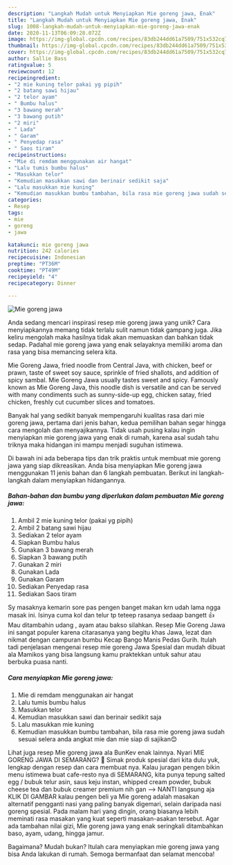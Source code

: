 ```yaml
---
description: "Langkah Mudah untuk Menyiapkan Mie goreng jawa, Enak"
title: "Langkah Mudah untuk Menyiapkan Mie goreng jawa, Enak"
slug: 1008-langkah-mudah-untuk-menyiapkan-mie-goreng-jawa-enak
date: 2020-11-13T06:09:28.072Z
image: https://img-global.cpcdn.com/recipes/83db244dd61a7509/751x532cq70/mie-goreng-jawa-foto-resep-utama.jpg
thumbnail: https://img-global.cpcdn.com/recipes/83db244dd61a7509/751x532cq70/mie-goreng-jawa-foto-resep-utama.jpg
cover: https://img-global.cpcdn.com/recipes/83db244dd61a7509/751x532cq70/mie-goreng-jawa-foto-resep-utama.jpg
author: Sallie Bass
ratingvalue: 5
reviewcount: 12
recipeingredient:
- "2 mie kuning telor pakai yg pipih"
- "2 batang sawi hijau"
- "2 telor ayam"
- " Bumbu halus"
- "3 bawang merah"
- "3 bawang putih"
- "2 miri"
- " Lada"
- " Garam"
- " Penyedap rasa"
- " Saos tiram"
recipeinstructions:
- "Mie di remdam menggunakan air hangat"
- "Lalu tumis bumbu halus"
- "Masukkan telor"
- "Kemudian masukkan sawi dan berinair sedikit saja"
- "Lalu masukkan mie kuning"
- "Kemudian masukkan bumbu tambahan, bila rasa mie goreng jawa sudah sesuai selera anda angkat mie dan mie siap di sajikan😊"
categories:
- Resep
tags:
- mie
- goreng
- jawa

katakunci: mie goreng jawa 
nutrition: 242 calories
recipecuisine: Indonesian
preptime: "PT36M"
cooktime: "PT49M"
recipeyield: "4"
recipecategory: Dinner

---
```



![Mie goreng jawa](https://img-global.cpcdn.com/recipes/83db244dd61a7509/751x532cq70/mie-goreng-jawa-foto-resep-utama.jpg)

Anda sedang mencari inspirasi resep mie goreng jawa yang unik? Cara menyiapkannya memang tidak terlalu sulit namun tidak gampang juga. Jika keliru mengolah maka hasilnya tidak akan memuaskan dan bahkan tidak sedap. Padahal mie goreng jawa yang enak selayaknya memiliki aroma dan rasa yang bisa memancing selera kita.

Mie Goreng Jawa, fried noodle from Central Java, with chicken, beef or prawn, taste of sweet soy sauce, sprinkle of fried shallots, and addition of spicy sambal. Mie Goreng Jawa usually tastes sweet and spicy. Famously known as Mie Goreng Java, this noodle dish is versatile and can be served with many condiments such as sunny-side-up egg, chicken satay, fried chicken, freshly cut cucumber slices and tomatoes.

Banyak hal yang sedikit banyak mempengaruhi kualitas rasa dari mie goreng jawa, pertama dari jenis bahan, kedua pemilihan bahan segar hingga cara mengolah dan menyajikannya. Tidak usah pusing kalau ingin menyiapkan mie goreng jawa yang enak di rumah, karena asal sudah tahu triknya maka hidangan ini mampu menjadi suguhan istimewa.


Di bawah ini ada beberapa tips dan trik praktis untuk membuat mie goreng jawa yang siap dikreasikan. Anda bisa menyiapkan Mie goreng jawa menggunakan 11 jenis bahan dan 6 langkah pembuatan. Berikut ini langkah-langkah dalam menyiapkan hidangannya.

<!--inarticleads1-->

##### Bahan-bahan dan bumbu yang diperlukan dalam pembuatan Mie goreng jawa:

1. Ambil 2 mie kuning telor (pakai yg pipih)
1. Ambil 2 batang sawi hijau
1. Sediakan 2 telor ayam
1. Siapkan  Bumbu halus
1. Gunakan 3 bawang merah
1. Siapkan 3 bawang putih
1. Gunakan 2 miri
1. Gunakan  Lada
1. Gunakan  Garam
1. Sediakan  Penyedap rasa
1. Sediakan  Saos tiram


Sy masaknya kemarin sore pas pengen banget makan krn udah lama ngga masak ini. Isinya cuma kol dan telur tp teteep rasanya sedaap bangett 👍 Mau ditambahin udang , ayam atau bakso silahkan. Resep Mie Goreng Jawa ini sangat populer karena citarasanya yang begitu khas Jawa, lezat dan nikmat dengan campuran bumbu Kecap Bango Manis Pedas Gurih. Itulah tadi penjelasan mengenai resep mie goreng Jawa Spesial dan mudah dibuat ala Mamikos yang bisa langsung kamu praktekkan untuk sahur atau berbuka puasa nanti. 

<!--inarticleads2-->

##### Cara menyiapkan Mie goreng jawa:

1. Mie di remdam menggunakan air hangat
1. Lalu tumis bumbu halus
1. Masukkan telor
1. Kemudian masukkan sawi dan berinair sedikit saja
1. Lalu masukkan mie kuning
1. Kemudian masukkan bumbu tambahan, bila rasa mie goreng jawa sudah sesuai selera anda angkat mie dan mie siap di sajikan😊


Lihat juga resep Mie goreng jawa ala BunKev enak lainnya. Nyari MIE GORENG JAWA DI SEMARANG? 🙂 Simak produk spesial dari kita dulu yuk, lengkap dengan resep dan cara membuat nya. Kalau juragan pengen bikin menu istimewa buat cafe-resto nya di SEMARANG, kita punya tepung salted egg / bubuk telur asin, saus keju instan, whipped cream powder, bubuk cheese tea dan bubuk creamer premium nih gan --&gt; NANTI langsung aja KLIK DI GAMBAR kalau pengen beli ya Mie goreng adalah masakan alternatif pengganti nasi yang paling banyak digemari, selain daripada nasi goreng spesial. Pada malam hari yang dingin, orang biasanya lebih meminati rasa masakan yang kuat seperti masakan-asakan tersebut. Agar ada tambahan nilai gizi, Mie goreng jawa yang enak seringkali ditambahkan baso, ayam, udang, hingga jamur. 

Bagaimana? Mudah bukan? Itulah cara menyiapkan mie goreng jawa yang bisa Anda lakukan di rumah. Semoga bermanfaat dan selamat mencoba!
